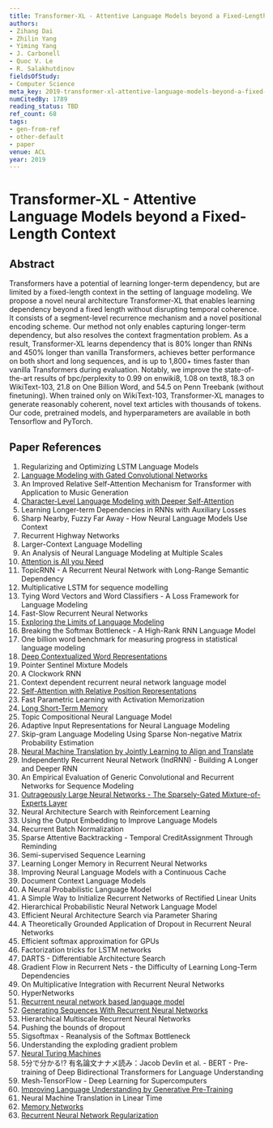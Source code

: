 ```yaml
---
title: Transformer-XL - Attentive Language Models beyond a Fixed-Length Context
authors:
- Zihang Dai
- Zhilin Yang
- Yiming Yang
- J. Carbonell
- Quoc V. Le
- R. Salakhutdinov
fieldsOfStudy:
- Computer Science
meta_key: 2019-transformer-xl-attentive-language-models-beyond-a-fixed-length-context
numCitedBy: 1789
reading_status: TBD
ref_count: 68
tags:
- gen-from-ref
- other-default
- paper
venue: ACL
year: 2019
---
```


# Transformer-XL - Attentive Language Models beyond a Fixed-Length Context

## Abstract

Transformers have a potential of learning longer-term dependency, but are limited by a fixed-length context in the setting of language modeling. We propose a novel neural architecture Transformer-XL that enables learning dependency beyond a fixed length without disrupting temporal coherence. It consists of a segment-level recurrence mechanism and a novel positional encoding scheme. Our method not only enables capturing longer-term dependency, but also resolves the context fragmentation problem. As a result, Transformer-XL learns dependency that is 80% longer than RNNs and 450% longer than vanilla Transformers, achieves better performance on both short and long sequences, and is up to 1,800+ times faster than vanilla Transformers during evaluation. Notably, we improve the state-of-the-art results of bpc/perplexity to 0.99 on enwiki8, 1.08 on text8, 18.3 on WikiText-103, 21.8 on One Billion Word, and 54.5 on Penn Treebank (without finetuning). When trained only on WikiText-103, Transformer-XL manages to generate reasonably coherent, novel text articles with thousands of tokens. Our code, pretrained models, and hyperparameters are available in both Tensorflow and PyTorch.

## Paper References

1. Regularizing and Optimizing LSTM Language Models
2. [Language Modeling with Gated Convolutional Networks](2017-language-modeling-with-gated-convolutional-networks)
3. An Improved Relative Self-Attention Mechanism for Transformer with Application to Music Generation
4. [Character-Level Language Modeling with Deeper Self-Attention](2019-character-level-language-modeling-with-deeper-self-attention)
5. Learning Longer-term Dependencies in RNNs with Auxiliary Losses
6. Sharp Nearby, Fuzzy Far Away - How Neural Language Models Use Context
7. Recurrent Highway Networks
8. Larger-Context Language Modelling
9. An Analysis of Neural Language Modeling at Multiple Scales
10. [Attention is All you Need](2017-attention-is-all-you-need)
11. TopicRNN - A Recurrent Neural Network with Long-Range Semantic Dependency
12. Multiplicative LSTM for sequence modelling
13. Tying Word Vectors and Word Classifiers - A Loss Framework for Language Modeling
14. Fast-Slow Recurrent Neural Networks
15. [Exploring the Limits of Language Modeling](2016-exploring-the-limits-of-language-modeling)
16. Breaking the Softmax Bottleneck - A High-Rank RNN Language Model
17. One billion word benchmark for measuring progress in statistical language modeling
18. [Deep Contextualized Word Representations](2018-deep-contextualized-word-representations)
19. Pointer Sentinel Mixture Models
20. A Clockwork RNN
21. Context dependent recurrent neural network language model
22. [Self-Attention with Relative Position Representations](2018-self-attention-with-relative-position-representations)
23. Fast Parametric Learning with Activation Memorization
24. [Long Short-Term Memory](1997-long-short-term-memory)
25. Topic Compositional Neural Language Model
26. Adaptive Input Representations for Neural Language Modeling
27. Skip-gram Language Modeling Using Sparse Non-negative Matrix Probability Estimation
28. [Neural Machine Translation by Jointly Learning to Align and Translate](2015-neural-machine-translation-by-jointly-learning-to-align-and-translate)
29. Independently Recurrent Neural Network (IndRNN) - Building A Longer and Deeper RNN
30. An Empirical Evaluation of Generic Convolutional and Recurrent Networks for Sequence Modeling
31. [Outrageously Large Neural Networks - The Sparsely-Gated Mixture-of-Experts Layer](2017-outrageously-large-neural-networks-the-sparsely-gated-mixture-of-experts-layer)
32. Neural Architecture Search with Reinforcement Learning
33. Using the Output Embedding to Improve Language Models
34. Recurrent Batch Normalization
35. Sparse Attentive Backtracking - Temporal CreditAssignment Through Reminding
36. Semi-supervised Sequence Learning
37. Learning Longer Memory in Recurrent Neural Networks
38. Improving Neural Language Models with a Continuous Cache
39. Document Context Language Models
40. A Neural Probabilistic Language Model
41. A Simple Way to Initialize Recurrent Networks of Rectified Linear Units
42. Hierarchical Probabilistic Neural Network Language Model
43. Efficient Neural Architecture Search via Parameter Sharing
44. A Theoretically Grounded Application of Dropout in Recurrent Neural Networks
45. Efficient softmax approximation for GPUs
46. Factorization tricks for LSTM networks
47. DARTS - Differentiable Architecture Search
48. Gradient Flow in Recurrent Nets - the Difficulty of Learning Long-Term Dependencies
49. On Multiplicative Integration with Recurrent Neural Networks
50. HyperNetworks
51. [Recurrent neural network based language model](2010-recurrent-neural-network-based-language-model)
52. [Generating Sequences With Recurrent Neural Networks](2013-generating-sequences-with-recurrent-neural-networks)
53. Hierarchical Multiscale Recurrent Neural Networks
54. Pushing the bounds of dropout
55. Sigsoftmax - Reanalysis of the Softmax Bottleneck
56. Understanding the exploding gradient problem
57. [Neural Turing Machines](2014-neural-turing-machines)
58. 5分で分かる!? 有名論文ナナメ読み：Jacob Devlin et al. - BERT - Pre-training of Deep Bidirectional Transformers for Language Understanding
59. Mesh-TensorFlow - Deep Learning for Supercomputers
60. [Improving Language Understanding by Generative Pre-Training](2018-improving-language-understanding-by-generative-pre-training)
61. Neural Machine Translation in Linear Time
62. [Memory Networks](2015-memory-networks)
63. [Recurrent Neural Network Regularization](2014-recurrent-neural-network-regularization)

